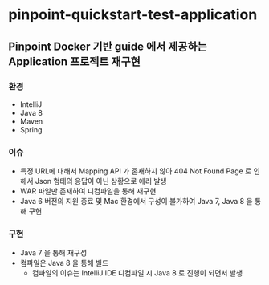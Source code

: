 # pinpoint-quickstart-test-application

## Pinpoint Docker 기반 guide 에서 제공하는 Application 프로젝트 재구현

### 환경
- IntelliJ
- Java 8
- Maven
- Spring

### 이슈
- 특정 URL에 대해서 Mapping API 가 존재하지 않아 404 Not Found Page 로 인해서 Json 형태의 응답이 아닌 상황으로 에러 발생
- WAR 파일만 존재하여 디컴파일을 통해 재구현
- Java 6 버전의 지원 종료 및 Mac 환경에서 구성이 불가하여 Java 7, Java 8 을 통해 구현

### 구현
- Java 7 을 통해 재구성
- 컴파일은 Java 8 을 통해 빌드
  - 컴파일의 이슈는 IntelliJ IDE 디컴파일 시 Java 8 로 진행이 되면서 발생
